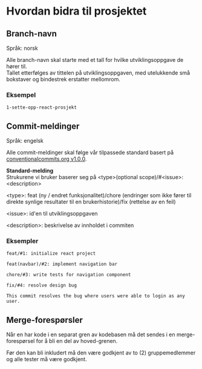 # Hvordan bidra til prosjektet

## Branch-navn

Språk: norsk

Alle branch-navn skal starte med et tall for hvilke utviklingsoppgave de hører til.  
Tallet etterfølges av tittelen på utviklingsoppgaven, med utelukkende små bokstaver og bindestrek erstatter mellomrom.

### Eksempel

```
1-sette-opp-react-prosjekt
```

## Commit-meldinger

Språk: engelsk

Alle commit-meldinger skal følge vår tilpassede standard basert på [conventionalcommits.org v1.0.0](https://www.conventionalcommits.org/en/v1.0.0/).

**Standard-melding**  
Strukurene vi bruker baserer seg på &lt;type>(optional scope)/#&lt;issue>: &lt;description>

&lt;type>: feat (ny / endret funksjonalitet)/chore (endringer som ikke fører til direkte synlige resultater til en brukerhistorie)/fix (rettelse av en feil)

&lt;issue>: id'en til utviklingsoppgaven

&lt;description>: beskrivelse av innholdet i commiten

### Eksempler

```
feat/#1: initialize react project
```

```
feat(navbar)/#2: implement navigation bar
```

```
chore/#3: write tests for navigation component
```

```
fix/#4: resolve design bug

This commit resolves the bug where users were able to login as any user.
```

## Merge-forespørsler

Når en har kode i en separat gren av kodebasen må det sendes i en merge-forespørsel for å bli en del av hoved-grenen.

Før den kan bli inkludert må den være godkjent av to (2) gruppemedlemmer og alle tester må være godkjent.
